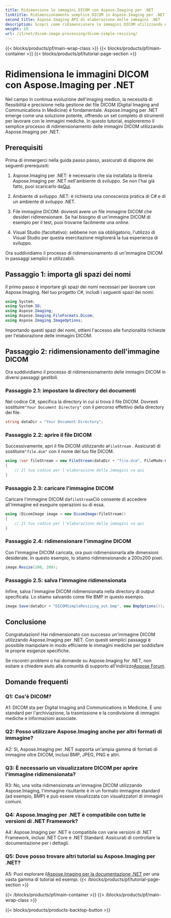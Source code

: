 ```yaml
---
title: Ridimensiona le immagini DICOM con Aspose.Imaging per .NET
linktitle: Ridimensionamento semplice DICOM in Aspose.Imaging per .NET
second_title: Aspose.Imaging API di elaborazione delle immagini .NET
description: Scopri come ridimensionare le immagini DICOM utilizzando Aspose.Imaging per .NET, un potente strumento per l'elaborazione delle immagini mediche. Semplici passaggi per risultati precisi.
weight: 19
url: /it/net/dicom-image-processing/dicom-simple-resizing/
---
```


{{< blocks/products/pf/main-wrap-class >}}
{{< blocks/products/pf/main-container >}}
{{< blocks/products/pf/tutorial-page-section >}}

# Ridimensiona le immagini DICOM con Aspose.Imaging per .NET

Nel campo in continua evoluzione dell'imaging medico, la necessità di flessibilità e precisione nella gestione dei file DICOM (Digital Imaging and Communications in Medicine) è fondamentale. Aspose.Imaging per .NET emerge come una soluzione potente, offrendo un set completo di strumenti per lavorare con le immagini mediche. In questo tutorial, esploreremo il semplice processo di ridimensionamento delle immagini DICOM utilizzando Aspose.Imaging per .NET. 

## Prerequisiti

Prima di immergerci nella guida passo passo, assicurati di disporre dei seguenti prerequisiti:

1.  Aspose.Imaging per .NET: è necessario che sia installata la libreria Aspose.Imaging per .NET nell'ambiente di sviluppo. Se non l'hai già fatto, puoi scaricarlo da[Qui](https://releases.aspose.com/imaging/net/).

2. Ambiente di sviluppo .NET: è richiesta una conoscenza pratica di C# e di un ambiente di sviluppo .NET.

3. File immagine DICOM: dovresti avere un file immagine DICOM che desideri ridimensionare. Se hai bisogno di un'immagine DICOM di esempio per il test, puoi trovarne facilmente una online.

4. Visual Studio (facoltativo): sebbene non sia obbligatorio, l'utilizzo di Visual Studio per questa esercitazione migliorerà la tua esperienza di sviluppo.

Ora suddividiamo il processo di ridimensionamento di un'immagine DICOM in passaggi semplici e utilizzabili.

## Passaggio 1: importa gli spazi dei nomi

Il primo passo è importare gli spazi dei nomi necessari per lavorare con Aspose.Imaging. Nel tuo progetto C#, includi i seguenti spazi dei nomi:

```csharp
using System;
using System.IO;
using Aspose.Imaging;
using Aspose.Imaging.FileFormats.Dicom;
using Aspose.Imaging.ImageOptions;
```

Importando questi spazi dei nomi, ottieni l'accesso alle funzionalità richieste per l'elaborazione delle immagini DICOM.

## Passaggio 2: ridimensionamento dell'immagine DICOM

Ora suddividiamo il processo di ridimensionamento delle immagini DICOM in diversi passaggi gestibili.

### Passaggio 2.1: impostare la directory dei documenti

 Nel codice C#, specifica la directory in cui si trova il file DICOM. Dovresti sostituire`"Your Document Directory"` con il percorso effettivo della directory dei file.

```csharp
string dataDir = "Your Document Directory";
```

### Passaggio 2.2: aprire il file DICOM

 Successivamente, apri il file DICOM utilizzando a`FileStream` . Assicurati di sostituire`"file.dcm"` con il nome del tuo file DICOM.

```csharp
using (var fileStream = new FileStream(dataDir + "file.dcm", FileMode.Open, FileAccess.Read))
{
    // Il tuo codice per l'elaborazione delle immagini va qui
}
```

### Passaggio 2.3: caricare l'immagine DICOM

 Caricare l'immagine DICOM da`fileStream`Ciò consente di accedere all'immagine ed eseguire operazioni su di essa.

```csharp
using (DicomImage image = new DicomImage(fileStream))
{
    // Il tuo codice per l'elaborazione delle immagini va qui
}
```

### Passaggio 2.4: ridimensionare l'immagine DICOM

Con l'immagine DICOM caricata, ora puoi ridimensionarla alle dimensioni desiderate. In questo esempio, lo stiamo ridimensionando a 200x200 pixel.

```csharp
image.Resize(200, 200);
```

### Passaggio 2.5: salva l'immagine ridimensionata

Infine, salva l'immagine DICOM ridimensionata nella directory di output specificata. Lo stiamo salvando come file BMP in questo esempio.

```csharp
image.Save(dataDir + "DICOMSimpleResizing_out.bmp", new BmpOptions());
```

## Conclusione

Congratulazioni! Hai ridimensionato con successo un'immagine DICOM utilizzando Aspose.Imaging per .NET. Con questi semplici passaggi è possibile manipolare in modo efficiente le immagini mediche per soddisfare le proprie esigenze specifiche.

 Se riscontri problemi o hai domande su Aspose.Imaging for .NET, non esitare a chiedere aiuto alla comunità di supporto all'indirizzo[Aspose Forum](https://forum.aspose.com/).

## Domande frequenti

### Q1: Cos'è DICOM?

A1: DICOM sta per Digital Imaging and Communications in Medicine. È uno standard per l'archiviazione, la trasmissione e la condivisione di immagini mediche e informazioni associate.

### Q2: Posso utilizzare Aspose.Imaging anche per altri formati di immagine?

A2: Sì, Aspose.Imaging per .NET supporta un'ampia gamma di formati di immagine oltre DICOM, inclusi BMP, JPEG, PNG e altri.

### Q3: È necessario un visualizzatore DICOM per aprire l'immagine ridimensionata?

R3: No, una volta ridimensionata un'immagine DICOM utilizzando Aspose.Imaging, l'immagine risultante è in un formato immagine standard (ad esempio, BMP) e può essere visualizzata con visualizzatori di immagini comuni.

### Q4: Aspose.Imaging per .NET è compatibile con tutte le versioni di .NET Framework?

A4: Aspose.Imaging per .NET è compatibile con varie versioni di .NET Framework, inclusi .NET Core e .NET Standard. Assicurati di controllare la documentazione per i dettagli.

### Q5: Dove posso trovare altri tutorial su Aspose.Imaging per .NET?

 A5: Puoi esplorare il[Aspose.Imaging per la documentazione .NET](https://reference.aspose.com/imaging/net/) per una vasta gamma di tutorial ed esempi.
{{< /blocks/products/pf/tutorial-page-section >}}

{{< /blocks/products/pf/main-container >}}
{{< /blocks/products/pf/main-wrap-class >}}

{{< blocks/products/products-backtop-button >}}
